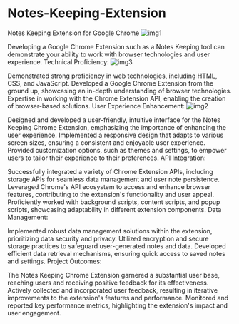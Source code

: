 # Notes-Keeping-Extension
Notes Keeping Extension for Google Chrome
![img1](https://github.com/GoodGuyPJ/Notes-Keeping-Extension/assets/127659680/69250260-d469-44ce-a6db-13079c538e7e)



Developing a Google Chrome Extension such as a Notes Keeping tool can demonstrate your ability to work with browser technologies and user experience.
Technical Proficiency:
![img3](https://github.com/GoodGuyPJ/Notes-Keeping-Extension/assets/127659680/6c7787a5-26fc-4471-9e32-859ac4c80f7f)


Demonstrated strong proficiency in web technologies, including HTML, CSS, and JavaScript.
Developed a Google Chrome Extension from the ground up, showcasing an in-depth understanding of browser technologies.
Expertise in working with the Chrome Extension API, enabling the creation of browser-based solutions.
User Experience Enhancement:
![img2](https://github.com/GoodGuyPJ/Notes-Keeping-Extension/assets/127659680/d44099a9-87cc-4ea5-b798-00f243227d63)
 
Designed and developed a user-friendly, intuitive interface for the Notes Keeping Chrome Extension, emphasizing the importance of enhancing the user experience.
Implemented a responsive design that adapts to various screen sizes, ensuring a consistent and enjoyable user experience.
Provided customization options, such as themes and settings, to empower users to tailor their experience to their preferences.
API Integration:

Successfully integrated a variety of Chrome Extension APIs, including storage APIs for seamless data management and user note persistence.
Leveraged Chrome's API ecosystem to access and enhance browser features, contributing to the extension's functionality and user appeal.
Proficiently worked with background scripts, content scripts, and popup scripts, showcasing adaptability in different extension components.
Data Management:

Implemented robust data management solutions within the extension, prioritizing data security and privacy.
Utilized encryption and secure storage practices to safeguard user-generated notes and data.
Developed efficient data retrieval mechanisms, ensuring quick access to saved notes and settings.
Project Outcomes:

The Notes Keeping Chrome Extension garnered a substantial user base, reaching users and receiving positive feedback for its effectiveness.
Actively collected and incorporated user feedback, resulting in iterative improvements to the extension's features and performance.
Monitored and reported key performance metrics, highlighting the extension's impact and user engagement.

